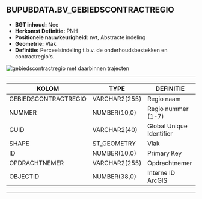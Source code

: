 ﻿## BUPUBDATA.BV_GEBIEDSCONTRACTREGIO


* __BGT inhoud:__ Nee
* __Herkomst Definitie:__ PNH
* __Positionele nauwkeurigheid:__ nvt, Abstracte indeling
* __Geometrie:__ Vlak
* __Definitie:__ Perceelsindeling t.b.v. de onderhoudsbestekken en contractregio's.

![gebiedscontractregio met daarbinnen trajecten](gcr_traject.png)


***

|KOLOM                               |TYPE              |DEFINITIE|
|------                              |----              |-----    |
|GEBIEDSCONTRACTREGIO                |VARCHAR2(255)     |Regio naam|
|NUMMER                              |NUMBER(10,0)      |Regio nummer (1-7)|
|GUID                                |VARCHAR2(40)      |Global Unique Identifier|
|SHAPE                          |ST_GEOMETRY      |Vlak|
|ID                                  |NUMBER(10,0)      |Primary Key|
|OPDRACHTNEMER                       |VARCHAR2(255)     |Opdrachtnemer|
|OBJECTID                            |NUMBER(38,0)      |Interne ID ArcGIS|


***